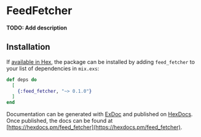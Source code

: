 # FeedFetcher

**TODO: Add description**

## Installation

If [available in Hex](https://hex.pm/docs/publish), the package can be installed
by adding `feed_fetcher` to your list of dependencies in `mix.exs`:

```elixir
def deps do
  [
    {:feed_fetcher, "~> 0.1.0"}
  ]
end
```

Documentation can be generated with [ExDoc](https://github.com/elixir-lang/ex_doc)
and published on [HexDocs](https://hexdocs.pm). Once published, the docs can
be found at [https://hexdocs.pm/feed_fetcher](https://hexdocs.pm/feed_fetcher).

